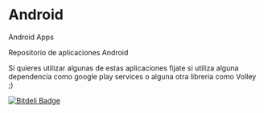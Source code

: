 Android
=======

Android Apps

Repositorio de aplicaciones Android

Si quieres utilizar algunas de estas aplicaciones fijate si utiliza alguna dependencia 
como google play services o alguna otra libreria como Volley ;)

[![Bitdeli Badge](https://d2weczhvl823v0.cloudfront.net/gorrotowi/android/trend.png)](https://bitdeli.com/free "Bitdeli Badge")
